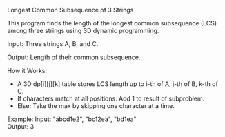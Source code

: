 Longest Common Subsequence of 3 Strings

This program finds the length of the longest common subsequence (LCS) among three strings using 3D dynamic programming.

Input:
Three strings A, B, and C.

Output:
Length of their common subsequence.

How it Works:
- A 3D dp[i][j][k] table stores LCS length up to i-th of A, j-th of B, k-th of C.
- If characters match at all positions: Add 1 to result of subproblem.
- Else: Take the max by skipping one character at a time.

Example:
Input: "abcd1e2", "bc12ea", "bd1ea"  
Output: 3
